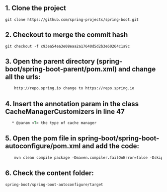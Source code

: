  ## 1. Clone the project 
    git clone https://github.com/spring-projects/spring-boot.git

## 2. Checkout to merge the commit hash
    git checkout -f c93ea54ea3e08eaa2a17640d5d2b3e60264c1a9c

## 3. Open the parent directory (spring-boot/spring-boot-parent/pom.xml) and change all the urls:
```xml
    http://repo.spring.io change to https://repo.spring.io
```

## 4. Insert the annotation param in the class **CacheManagerCustomizers** in line 47 
```xml
   * @param <T> the type of cache manager
```

## 5. Open the pom file in **spring-boot/spring-boot-autoconfigure/pom.xml** and add the code:
```xml
    mvn clean compile package -Dmaven.compiler.failOnError=false -DskipTests jar:test-jar
```

## 6. Check the content folder: 
    spring-boot/spring-boot-autoconfigure/target